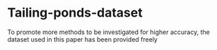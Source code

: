 # Tailing-ponds-dataset
To promote more methods to be investigated for higher accuracy, the dataset used in this paper has been provided freely
